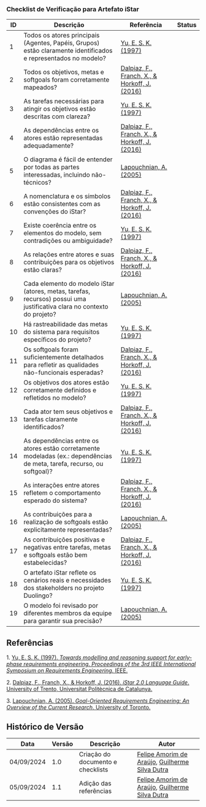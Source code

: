### Checklist de Verificação para Artefato iStar

| ID  | Descrição | Referência | Status |
|-----|-----------|------------|--------|
| 1   | Todos os atores principais (Agentes, Papéis, Grupos) estão claramente identificados e representados no modelo? | [Yu, E. S. K. (1997)](#towards-modelling) |        |
| 2   | Todos os objetivos, metas e softgoals foram corretamente mapeados? | [Dalpiaz, F., Franch, X., & Horkoff, J. (2016)](#istar-2.0) |        |
| 3   | As tarefas necessárias para atingir os objetivos estão descritas com clareza? | [Yu, E. S. K. (1997)](#towards-modelling) |        |
| 4   | As dependências entre os atores estão representadas adequadamente? | [Dalpiaz, F., Franch, X., & Horkoff, J. (2016)](#istar-2.0) |        |
| 5   | O diagrama é fácil de entender por todas as partes interessadas, incluindo não-técnicos? | [Lapouchnian, A. (2005)](#goal-oriented) |        |
| 6   | A nomenclatura e os símbolos estão consistentes com as convenções do iStar? | [Dalpiaz, F., Franch, X., & Horkoff, J. (2016)](#istar-2.0) |        |
| 7   | Existe coerência entre os elementos do modelo, sem contradições ou ambiguidade? | [Yu, E. S. K. (1997)](#towards-modelling) |        |
| 8   | As relações entre atores e suas contribuições para os objetivos estão claras? | [Dalpiaz, F., Franch, X., & Horkoff, J. (2016)](#istar-2.0) |        |
| 9   | Cada elemento do modelo iStar (atores, metas, tarefas, recursos) possui uma justificativa clara no contexto do projeto? | [Lapouchnian, A. (2005)](#goal-oriented) |        |
| 10  | Há rastreabilidade das metas do sistema para requisitos específicos do projeto? | [Yu, E. S. K. (1997)](#towards-modelling) |        |
| 11  | Os softgoals foram suficientemente detalhados para refletir as qualidades não-funcionais esperadas? | [Dalpiaz, F., Franch, X., & Horkoff, J. (2016)](#istar-2.0) |        |
| 12  | Os objetivos dos atores estão corretamente definidos e refletidos no modelo? | [Yu, E. S. K. (1997)](#towards-modelling) |        |
| 13  | Cada ator tem seus objetivos e tarefas claramente identificados? | [Dalpiaz, F., Franch, X., & Horkoff, J. (2016)](#istar-2.0) |        |
| 14  | As dependências entre os atores estão corretamente modeladas (ex.: dependências de meta, tarefa, recurso, ou softgoal)? | [Yu, E. S. K. (1997)](#towards-modelling) |        |
| 15  | As interações entre atores refletem o comportamento esperado do sistema? | [Dalpiaz, F., Franch, X., & Horkoff, J. (2016)](#istar-2.0) |        |
| 16  | As contribuições para a realização de softgoals estão explicitamente representadas? | [Lapouchnian, A. (2005)](#goal-oriented) |        |
| 17  | As contribuições positivas e negativas entre tarefas, metas e softgoals estão bem estabelecidas? | [Dalpiaz, F., Franch, X., & Horkoff, J. (2016)](#istar-2.0) |        |
| 18  | O artefato iStar reflete os cenários reais e necessidades dos stakeholders no projeto Duolingo? | [Yu, E. S. K. (1997)](#towards-modelling) |        |
| 19  | O modelo foi revisado por diferentes membros da equipe para garantir sua precisão? | [Lapouchnian, A. (2005)](#goal-oriented) |        |

## Referências

<a id ="towards-modelling"></a> 1. [Yu, E. S. K. (1997). *Towards modelling and reasoning support for early-phase requirements engineering*. *Proceedings of the 3rd IEEE International Symposium on Requirements Engineering*. IEEE.](https://ieeexplore.ieee.org/document/582369)

<a id ="istar-2.0"></a>2. [Dalpiaz, F., Franch, X., & Horkoff, J. (2016). *iStar 2.0 Language Guide*. University of Trento, Universitat Politècnica de Catalunya.](https://www.researchgate.net/publication/305643590_iStar_20_Language_Guide)

<a id= "goal-oriented"></a>3. [Lapouchnian, A. (2005). *Goal-Oriented Requirements Engineering: An Overview of the Current Research*. University of Toronto.](https://www.researchgate.net/publication/228791996_Goal-Oriented_Requirements_Engineering_An_Overview_of_the_Current_Research)

## Histórico de Versão

<center>

| Data | Versão | Descrição | Autor |
| ---- | ------ | --------- | ----- |
| 04/09/2024 | 1.0 | Criação do documento e checklists | [Felipe Amorim de Araújo](https://github.com/lipeaaraujo), [Guilherme Silva Dutra](https://github.com/GuiDutra21) |
| 05/09/2024 | 1.1 | Adição das referências | [Felipe Amorim de Araújo](https://github.com/lipeaaraujo), [Guilherme Silva Dutra](https://github.com/GuiDutra21) |

</center>